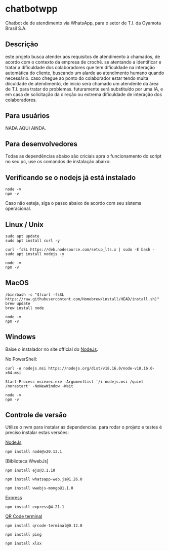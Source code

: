 # chatbotwpp
Chatbot de de atendimento via WhatsApp, para o setor de T.I. da Oyamota Brasil S.A.

## Descrição

este projeto busca atender aos requisitos de atendimento à chamados, de acordo com o contexto da empresa de crochê.
se atentando a identificar e tratar a dificuldade dos colaboradores que tem dificuldade na interação automática do cliente,
buscando um alarde ao atendimento humano quando necessário.
caso chegue ao ponto do colaborador estar tendo muita diiculdade de atendimento, de inicio será chamado um atendente da área de T.I.
para tratar do problemas. futuramente será substituído por uma IA, e em casa de solicitação da direção ou extrema 
dificuldade de interação dos colaboradores.

## Para usuários

NADA AQUI AINDA.

## Para desenvolvedores

Todas as dependências abaixo são criciais apra o funcionamento do script no seu pc, use os comandos de instalação abaixo:

## Verificando se o nodejs já está instalado

```
node -v
npm -v
```

Caso não esteja, siga o passo abaixo de acordo com seu sistema operacional.

## Linux / Unix

```
sudo apt update
sudo apt install curl -y
```
```
curl -fsSL https://deb.nodesource.com/setup_lts.x | sudo -E bash -
sudo apt install nodejs -y
```
```
node -v
npm -v
```

## MacOS
```
/bin/bash -c "$(curl -fsSL https://raw.githubusercontent.com/Homebrew/install/HEAD/install.sh)"
brew update
brew install node
```
```
node -v
npm -v
```

## Windows

Baixe o instalador no site official do [NodeJs](https://nodejs.org/en).

No PowerShell:

```
curl -o nodejs.msi https://nodejs.org/dist/v18.16.0/node-v18.16.0-x64.msi
``` 
```
Start-Process msiexec.exe -ArgumentList '/i nodejs.msi /quiet /norestart' -NoNewWindow -Wait
```
```
node -v
npm -v
```


## Controle de versão

Utilize o nvm para instalar as dependencias.
para rodar o projeto e testes é preciso instalar estas versões:

[NodeJs](https://nodejs.org/en)
```
npm install node@v20.13.1
```
[Biblioteca WwebJs]
```
npm install ejs@3.1.10
```
```
npm install whatsapp-web.js@1.26.0
```
```
npm install wwebjs-mongo@1.1.0
```
[Express](https://developer.mozilla.org/en-US/docs/Learn/Server-side/Express_Nodejs)
```
npm install express@4.21.1
```
[QR Code terminal](https://www.npmjs.com/package/qrcode-terminal)
```
npm install qrcode-terminal@0.12.0
```

```
npm install ping
```
```
npm install xlsx
```
